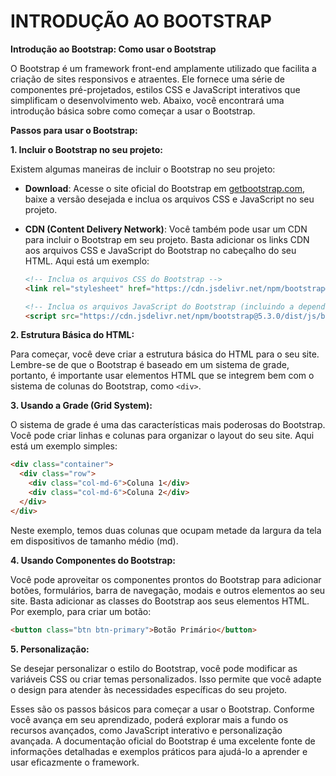 # INTRODUÇÃO AO BOOTSTRAP
**Introdução ao Bootstrap: Como usar o Bootstrap**

O Bootstrap é um framework front-end amplamente utilizado que facilita a criação de sites responsivos e atraentes. Ele fornece uma série de componentes pré-projetados, estilos CSS e JavaScript interativos que simplificam o desenvolvimento web. Abaixo, você encontrará uma introdução básica sobre como começar a usar o Bootstrap.

**Passos para usar o Bootstrap:**

**1. Incluir o Bootstrap no seu projeto:**

Existem algumas maneiras de incluir o Bootstrap no seu projeto:

- **Download**: Acesse o site oficial do Bootstrap em [getbootstrap.com](https://getbootstrap.com/), baixe a versão desejada e inclua os arquivos CSS e JavaScript no seu projeto.

- **CDN (Content Delivery Network)**: Você também pode usar um CDN para incluir o Bootstrap em seu projeto. Basta adicionar os links CDN aos arquivos CSS e JavaScript do Bootstrap no cabeçalho do seu HTML. Aqui está um exemplo:

    ```html
    <!-- Inclua os arquivos CSS do Bootstrap -->
    <link rel="stylesheet" href="https://cdn.jsdelivr.net/npm/bootstrap@5.3.0/dist/css/bootstrap.min.css">

    <!-- Inclua os arquivos JavaScript do Bootstrap (incluindo a dependência do Popper.js) -->
    <script src="https://cdn.jsdelivr.net/npm/bootstrap@5.3.0/dist/js/bootstrap.min.js"></script>
    ```

**2. Estrutura Básica do HTML:**

Para começar, você deve criar a estrutura básica do HTML para o seu site. Lembre-se de que o Bootstrap é baseado em um sistema de grade, portanto, é importante usar elementos HTML que se integrem bem com o sistema de colunas do Bootstrap, como `<div>`.

**3. Usando a Grade (Grid System):**

O sistema de grade é uma das características mais poderosas do Bootstrap. Você pode criar linhas e colunas para organizar o layout do seu site. Aqui está um exemplo simples:

```html
<div class="container">
  <div class="row">
    <div class="col-md-6">Coluna 1</div>
    <div class="col-md-6">Coluna 2</div>
  </div>
</div>
```

Neste exemplo, temos duas colunas que ocupam metade da largura da tela em dispositivos de tamanho médio (md).

**4. Usando Componentes do Bootstrap:**

Você pode aproveitar os componentes prontos do Bootstrap para adicionar botões, formulários, barra de navegação, modais e outros elementos ao seu site. Basta adicionar as classes do Bootstrap aos seus elementos HTML. Por exemplo, para criar um botão:

```html
<button class="btn btn-primary">Botão Primário</button>
```

**5. Personalização:**

Se desejar personalizar o estilo do Bootstrap, você pode modificar as variáveis CSS ou criar temas personalizados. Isso permite que você adapte o design para atender às necessidades específicas do seu projeto.

Esses são os passos básicos para começar a usar o Bootstrap. Conforme você avança em seu aprendizado, poderá explorar mais a fundo os recursos avançados, como JavaScript interativo e personalização avançada. A documentação oficial do Bootstrap é uma excelente fonte de informações detalhadas e exemplos práticos para ajudá-lo a aprender e usar eficazmente o framework.